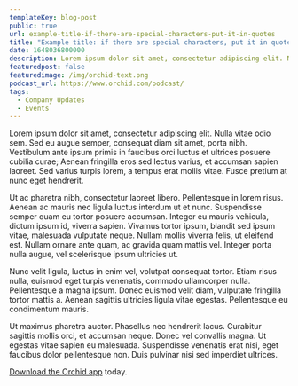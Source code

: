 ```yaml
---
templateKey: blog-post
public: true
url: example-title-if-there-are-special-characters-put-it-in-quotes
title: "Example title: if there are special characters, put it in quotes"
date: 1648036800000
description: Lorem ipsum dolor sit amet, consectetur adipiscing elit. Nulla vitae odio sem. Sed eu augue semper, consequat diam sit amet, porta nibh.
featuredpost: false
featuredimage: /img/orchid-text.png
podcast_url: https://www.orchid.com/podcast/
tags:
  - Company Updates
  - Events
---
```

Lorem ipsum dolor sit amet, consectetur adipiscing elit. Nulla vitae odio sem. Sed eu augue semper, consequat diam sit amet, porta nibh. Vestibulum ante ipsum primis in faucibus orci luctus et ultrices posuere cubilia curae; Aenean fringilla eros sed lectus varius, et accumsan sapien laoreet. Sed varius turpis lorem, a tempus erat mollis vitae. Fusce pretium at nunc eget hendrerit.

Ut ac pharetra nibh, consectetur laoreet libero. Pellentesque in lorem risus. Aenean ac mauris nec ligula luctus interdum ut et nunc. Suspendisse semper quam eu tortor posuere accumsan. Integer eu mauris vehicula, dictum ipsum id, viverra sapien. Vivamus tortor ipsum, blandit sed ipsum vitae, malesuada vulputate neque. Nullam mollis viverra felis, ut eleifend est. Nullam ornare ante quam, ac gravida quam mattis vel. Integer porta nulla augue, vel scelerisque ipsum ultricies ut.

Nunc velit ligula, luctus in enim vel, volutpat consequat tortor. Etiam risus nulla, euismod eget turpis venenatis, commodo ullamcorper nulla. Pellentesque a magna ipsum. Donec euismod velit diam, vulputate fringilla tortor mattis a. Aenean sagittis ultricies ligula vitae egestas. Pellentesque eu condimentum mauris.

Ut maximus pharetra auctor. Phasellus nec hendrerit lacus. Curabitur sagittis mollis orci, et accumsan neque. Donec vel convallis magna. Ut egestas vitae sapien eu malesuada. Suspendisse venenatis erat nisi, eget faucibus dolor pellentesque non. Duis pulvinar nisi sed imperdiet ultrices.

[Download the Orchid app](https://www.orchid.com/download) today.